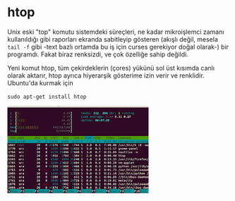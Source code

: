 # htop

Unix eski "top" komutu sistemdeki süreçleri, ne kadar mikroişlemci
zamanı kullanıldığı gibi raporları ekranda sabitleyip gösteren (akışlı
değil, mesela `tail -f` gibi -text bazlı ortamda bu iş için curses
gerekiyor doğal olarak-) bir programdı. Fakat biraz renksizdi, ve çok
özelliğe sahip değildi.

Yeni komut htop, tüm çekirdeklerin (çores) yükünü sol üst kısımda
canlı olarak aktarır, htop ayrıca hiyerarşik gösterime izin verir ve
renklidir. Ubuntu'da kurmak için

```
sudo apt-get install htop
```

![](htop.png)


